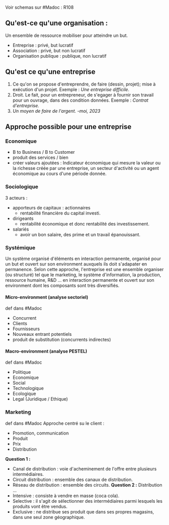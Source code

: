 Voir schemas sur #Madoc : R108
## Qu'est-ce qu'une organisation :
Un ensemble de ressource mobiliser pour atteindre un but.
- Entreprise : privé, but lucratif
- Association : privé, but non lucratif
- Organisation publique : publique, non lucratif

## Qu'est ce qu'une entreprise
1. Ce qu'on se propose d'entreprendre, de faire (dessin, projet); mise à exécution d'un projet. Exemple : *Une entreprise difficile.*
2. Droit. Le fait, pour un entrepreneur, de s'egager à fournir son travail pour un ouvrage, dans des condition données. Exemple : *Contrat d'entreprise.*
3. *Un moyen de faire de l'argent. -moi, 2023*

## Approche possible pour une entreprise
### Economique
- B to Business / B to Customer
- produit des services / bien
- créer valeurs ajoutées : Indicateur économique qui mesure la valeur ou la richesse créée par une entreprise, un secteur d'activité ou un agent économique au cours d'une période donnée.
### Sociologique
3 acteurs :
- apporteurs de capitaux : actionnaires
	- rentabilité financière du capital investi.
- dirigeants
	- rentabilité économique et donc rentabilité des investissement.
- salariés
	- avoir un bon salaire, des prime et un travail épanouissant.
### Systémique
Un système organisé d'éléments en interaction permanente, organisé pour un but et ouvert sur son environment auxquels ils doit s'adapater en permanence.
Selon cette approche, l'entreprise est une ensemble organiser (ou structuré) tel que le marketing, le système d'information, la production, ressource humaine, R&D ... en interaction permanente et ouvert sur son environment dont les composants sont très diversifiés.

#### Micro-environment (analyse sectoriel)
def dans #Madoc 
- Concurrent
- Clients
- Fournisseurs
- Nouveaux entrant potentiels
- produit de substitution (concurrents indirectes)
#### Macro-environment (analyse PESTEL)
def dans #Madoc 
- Politique
- Economique
- Social
- Technologique
- Ecologique
- Legal (Juridique / Ethique)
### Marketing
def dans #Madoc 
Approche centré su le client :
- Promotion, communication
- Produit
- Prix
- Distribution

**Question 1 :**
- Canal de distribution : voie d'acheminement de l'offre entre plusieurs intermédiaires.
- Circuit distribution : ensemble des canaux de distribution.
- Réseau de distribution : ensemble des circuits.
**Question 2 :** Distribution ...
- Intensive : consiste à vendre en masse (coca cola).
- Selective : il s'agit de sélectionner des intermédiaires parmi lesquels les produits vont être vendus.
- Exclusive : ne distribue ses produit que dans ses propres magasins, dans une seul zone géographique.
